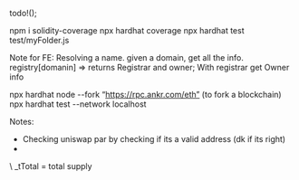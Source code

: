 todo!();

npm i solidity-coverage
npx hardhat coverage
npx hardhat test test/myFolder.js

Note for FE: Resolving a name.
given a domain, get all the info.
registry[domanin] => returns Registrar and owner;
With registrar get Owner info

npx hardhat node --fork “https://rpc.ankr.com/eth” (to fork a blockchain)
npx hardhat test --network localhost

Notes:

- Checking uniswap par by checking if its a valid address (dk if its right)
-

\ \_tTotal = total supply
